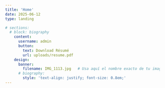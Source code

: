 ```yaml
---
title: 'Home'
date: 2025-06-12
type: landing

# sections:
  # block: biography
    content:
      username: admin
      button:
        text: Download Résumé
        url: uploads/resume.pdf
    design:
      banner:
        filename: IMG_1113.jpg   # Usa aquí el nombre exacto de tu imagen
      # biography:
        style: 'text-align: justify; font-size: 0.8em;'
---
```

